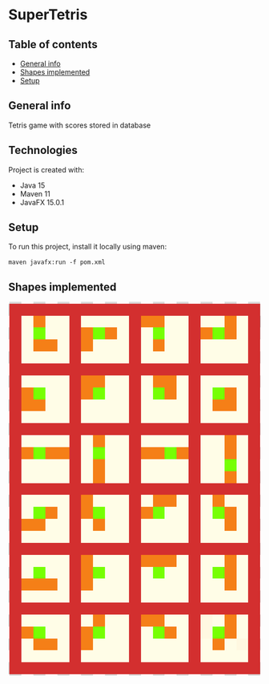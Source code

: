 # SuperTetris
## Table of contents
* [General info](#general-info)
* [Shapes implemented](#Shapes-implemented)
* [Setup](#setup)

## General info
Tetris game with scores stored in database

## Technologies
Project is created with:
* Java 15
* Maven 11
* JavaFX 15.0.1

## Setup
To run this project, install it locally using maven:
```
maven javafx:run -f pom.xml
```


## Shapes implemented
![In game Shapes](img.png)